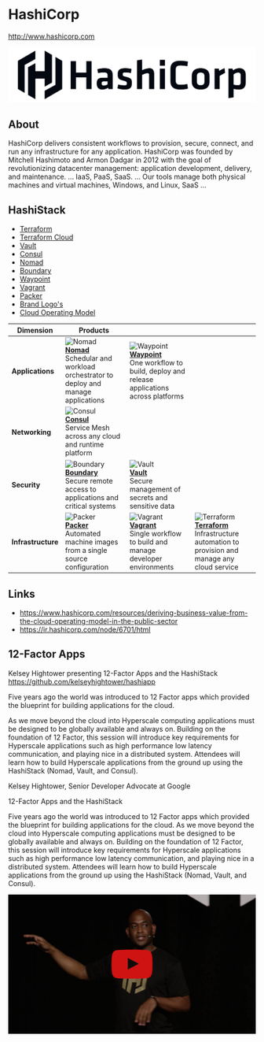 # HashiCorp

http://www.hashicorp.com

![Hashicorp Logo](images/hashicorp-logo.png?raw=true "Hashicorp Logo")

## About
HashiCorp delivers consistent workflows to provision, secure, connect, and run any infrastructure for any application.
HashiCorp was founded by Mitchell Hashimoto and Armon Dadgar in 2012 with the goal of revolutionizing datacenter management: application development, delivery, and maintenance. ... IaaS, PaaS, SaaS. ... Our tools manage both physical machines and virtual machines, Windows, and Linux, SaaS ...

## HashiStack
* [Terraform](/terraform/?id=terraform)
* [Terraform Cloud](/terraform/README?id=terraform-cloud)
* [Vault](/vault/?id=vault)
* [Consul](/consul/?id=consul)
* [Nomad](/hashicorp/?id=nomad)
* [Boundary](/nomad/?id=boundary)
* [Waypoint](/waypoint/?id=waypoint)
* [Vagrant](/vagrant/?id=vagrant)
* [Packer](/packer/?id=packer)
* [Brand Logo's](https://www.hashicorp.com/brand)
* [Cloud Operating Model](https://www.hashicorp.com/resources/deriving-business-value-from-the-cloud-operating-model-in-the-public-sector)

| Dimension | Products | | | 
|------|--------|------------|------------|
| __Applications__ | ![Nomad](https://www.datocms-assets.com/2885/1620155098-brandhcnomadprimaryattributedcolor.svg) <br /> [__Nomad__](/nomad/#nomad) <br /> Schedular and workload orchestrator to deploy and manage applications | ![Waypoint](https://www.datocms-assets.com/2885/1620155130-brandhcwaypointprimaryattributedcolor.svg) <br /> [__Waypoint__](/waypoint/#waypoint) <br /> One workflow to build, deploy and release applications across platforms| | 
| __Networking__ | ![Consul](https://www.datocms-assets.com/2885/1620155090-brandhcconsulprimaryattributedcolor.svg) <br /> [__Consul__](/consul/#consul) <br /> Service Mesh across any cloud and runtime platform | | |
| __Security__ | ![Boundary](https://www.datocms-assets.com/2885/1620155080-brandhcboundaryprimaryattributedcolor.svg) <br /> [__Boundary__](/boundary/#boundary) <br /> Secure remote access to applications and critical systems | ![Vault](https://www.datocms-assets.com/2885/1620159869-brandvaultprimaryattributedcolor.svg) <br /> [__Vault__](/vault/#vault) <br /> Secure management of secrets and sensitive data| |
| __Infrastructure__ | ![Packer](https://www.datocms-assets.com/2885/1620155103-brandhcpackerprimaryattributedcolor.svg) <br /> [__Packer__](/packer/#packer) <br /> Automated machine images from a single source configuration| ![Vagrant](https://www.datocms-assets.com/2885/1620155118-brandhcvagrantprimaryattributedcolor.svg) <br /> [__Vagrant__](/vagrant/#vagrant) <br /> Single workflow to build and manage developer environments| ![Terraform](https://www.datocms-assets.com/2885/1620155113-brandhcterraformprimaryattributedcolor.svg) <br /> [__Terraform__](/terraform/#terraform) <br /> Infrastructure automation to provision and manage any cloud service |

## Links 

* https://www.hashicorp.com/resources/deriving-business-value-from-the-cloud-operating-model-in-the-public-sector
* https://ir.hashicorp.com/node/6701/html
## 12-Factor Apps

Kelsey Hightower presenting 12-Factor Apps and the HashiStack
https://github.com/kelseyhightower/hashiapp

Five years ago the world was introduced to 12 Factor apps which provided the blueprint for building applications for the cloud. 

As we move beyond the cloud into Hyperscale computing applications must be designed to be globally available and always on. Building on the foundation of 12 Factor, this session will introduce key requirements for Hyperscale applications such as high performance low latency communication, and playing nice in a distributed system. Attendees will learn how to build Hyperscale applications from the ground up using the HashiStack (Nomad, Vault, and Consul).

Kelsey Hightower, Senior Developer Advocate at Google

12-Factor Apps and the HashiStack

Five years ago the world was introduced to 12 Factor apps which provided the blueprint for building applications for the cloud. As we move beyond the cloud into Hyperscale computing applications must be designed to be globally available and always on. Building on the foundation of 12 Factor, this session will introduce key requirements for Hyperscale applications such as high performance low latency communication, and playing nice in a distributed system. Attendees will learn how to build Hyperscale applications from the ground up using the HashiStack (Nomad, Vault, and Consul).

[![Kelsey Hightower: 12-Factor Apps and the HashiStack](images/maxresdefault.jpeg)](https://www.youtube.com/watch?v=NVl9cIiPF80)
